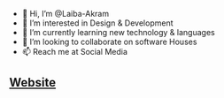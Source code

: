 - 👋 Hi, I’m @Laiba-Akram
- 👀 I’m interested in Design & Development
- 🌱 I’m currently learning new technology & languages
- 💞️ I’m looking to collaborate on software Houses
- 📫 Reach me at Social Media

<a href="https://solutionexpertsz.blogspot.com/" ><h2>Website<h2></a>
<!---
Laiba-Akram/Laiba-Akram is a ✨ special ✨ repository because its `README.md` (this file) appears on your GitHub profile.
You can click the Preview link to take a look at your changes.
--->
